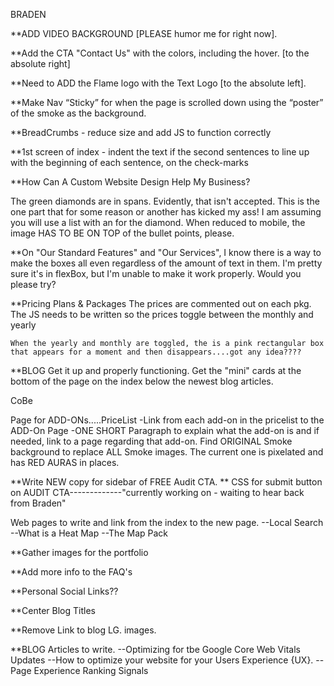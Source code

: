 BRADEN

**ADD VIDEO BACKGROUND [PLEASE humor me for right now].

**Add the CTA "Contact Us" with the colors, including the hover. [to the absolute right]

**Need to ADD the Flame logo with the Text Logo [to the absolute left].

**Make Nav “Sticky” for when the page is scrolled down using the “poster” of the smoke as the background.

**BreadCrumbs - reduce size and add JS to function correctly

**1st screen of index - indent the text if the second sentences to line up with the beginning of each sentence, on the check-marks

**How Can A Custom Website Design Help My Business?

The green diamonds are in spans. Evidently, that isn't accepted. This is the one part that for some reason or another has kicked my ass!  I am assuming you will use a list with an <i></i> for the diamond.  When reduced to mobile, the image HAS TO BE ON TOP of the bullet points, please.

**On "Our Standard Features" and "Our Services",  I know there is a way to make the boxes all even regardless of the amount of text in them.  I'm pretty sure it's in flexBox, but I'm unable to make it work properly.   Would you please try?

**Pricing Plans & Packages
     The prices are commented out on each pkg. The JS needs to be written so the prices toggle between the monthly and yearly

    When the yearly and monthly are toggled, the is a pink rectangular box that appears for a moment and then disappears....got any idea????

**BLOG
    Get it up and properly functioning. 
    Get the "mini" cards at the bottom of the page on the index below the newest blog articles.




CoBe

Page for ADD-ONs.....PriceList
    -Link from each add-on in the pricelist to the ADD-On Page
    -ONE SHORT Paragraph to explain what the add-on is and if needed, link to a page regarding that add-on.
Find ORIGINAL Smoke background to replace ALL Smoke images. The current one is pixelated and has RED AURAS in places.

**Write NEW copy for sidebar of FREE Audit CTA.
** CSS for submit button on AUDIT CTA-------------"currently working on - waiting to hear back from Braden"


Web pages to write and link from the index to the new page.
 --Local Search
 --What is a Heat Map 
 --The Map Pack


**Gather images for the portfolio

**Add more info to the FAQ's

**Personal Social Links??

**Center Blog Titles

**Remove Link to blog  LG.  images.

**BLOG Articles to write.
    --Optimizing for tbe Google Core Web Vitals Updates
    --How to optimize your website for your Users Experience {UX}.
    --Page Experience Ranking Signals